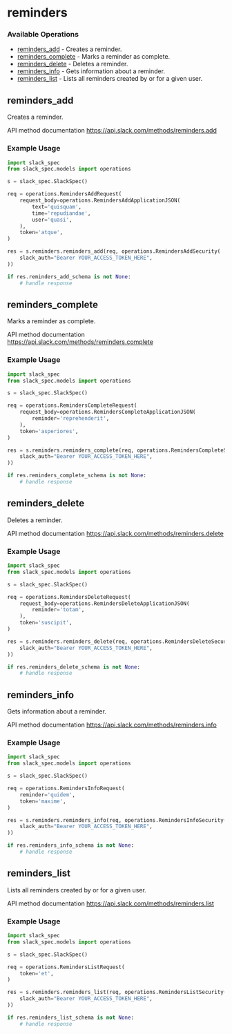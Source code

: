 # reminders

### Available Operations

* [reminders_add](#reminders_add) - Creates a reminder.
* [reminders_complete](#reminders_complete) - Marks a reminder as complete.
* [reminders_delete](#reminders_delete) - Deletes a reminder.
* [reminders_info](#reminders_info) - Gets information about a reminder.
* [reminders_list](#reminders_list) - Lists all reminders created by or for a given user.

## reminders_add

Creates a reminder.

API method documentation
<https://api.slack.com/methods/reminders.add>

### Example Usage

```python
import slack_spec
from slack_spec.models import operations

s = slack_spec.SlackSpec()

req = operations.RemindersAddRequest(
    request_body=operations.RemindersAddApplicationJSON(
        text='quisquam',
        time='repudiandae',
        user='quasi',
    ),
    token='atque',
)

res = s.reminders.reminders_add(req, operations.RemindersAddSecurity(
    slack_auth="Bearer YOUR_ACCESS_TOKEN_HERE",
))

if res.reminders_add_schema is not None:
    # handle response
```

## reminders_complete

Marks a reminder as complete.

API method documentation
<https://api.slack.com/methods/reminders.complete>

### Example Usage

```python
import slack_spec
from slack_spec.models import operations

s = slack_spec.SlackSpec()

req = operations.RemindersCompleteRequest(
    request_body=operations.RemindersCompleteApplicationJSON(
        reminder='reprehenderit',
    ),
    token='asperiores',
)

res = s.reminders.reminders_complete(req, operations.RemindersCompleteSecurity(
    slack_auth="Bearer YOUR_ACCESS_TOKEN_HERE",
))

if res.reminders_complete_schema is not None:
    # handle response
```

## reminders_delete

Deletes a reminder.

API method documentation
<https://api.slack.com/methods/reminders.delete>

### Example Usage

```python
import slack_spec
from slack_spec.models import operations

s = slack_spec.SlackSpec()

req = operations.RemindersDeleteRequest(
    request_body=operations.RemindersDeleteApplicationJSON(
        reminder='totam',
    ),
    token='suscipit',
)

res = s.reminders.reminders_delete(req, operations.RemindersDeleteSecurity(
    slack_auth="Bearer YOUR_ACCESS_TOKEN_HERE",
))

if res.reminders_delete_schema is not None:
    # handle response
```

## reminders_info

Gets information about a reminder.

API method documentation
<https://api.slack.com/methods/reminders.info>

### Example Usage

```python
import slack_spec
from slack_spec.models import operations

s = slack_spec.SlackSpec()

req = operations.RemindersInfoRequest(
    reminder='quidem',
    token='maxime',
)

res = s.reminders.reminders_info(req, operations.RemindersInfoSecurity(
    slack_auth="Bearer YOUR_ACCESS_TOKEN_HERE",
))

if res.reminders_info_schema is not None:
    # handle response
```

## reminders_list

Lists all reminders created by or for a given user.

API method documentation
<https://api.slack.com/methods/reminders.list>

### Example Usage

```python
import slack_spec
from slack_spec.models import operations

s = slack_spec.SlackSpec()

req = operations.RemindersListRequest(
    token='et',
)

res = s.reminders.reminders_list(req, operations.RemindersListSecurity(
    slack_auth="Bearer YOUR_ACCESS_TOKEN_HERE",
))

if res.reminders_list_schema is not None:
    # handle response
```
